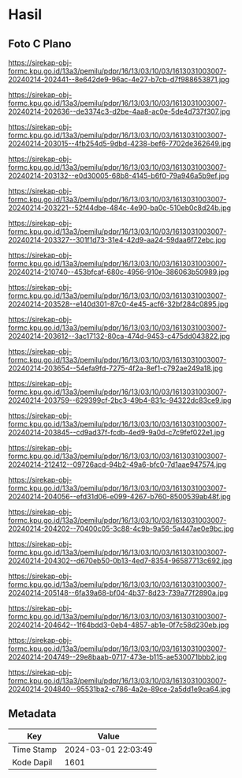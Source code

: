 # Hasil

## Foto C Plano

https://sirekap-obj-formc.kpu.go.id/13a3/pemilu/pdpr/16/13/03/10/03/1613031003007-20240214-202441--8e642de9-96ac-4e27-b7cb-d7f988653871.jpg

https://sirekap-obj-formc.kpu.go.id/13a3/pemilu/pdpr/16/13/03/10/03/1613031003007-20240214-202636--de3374c3-d2be-4aa8-ac0e-5de4d737f307.jpg

https://sirekap-obj-formc.kpu.go.id/13a3/pemilu/pdpr/16/13/03/10/03/1613031003007-20240214-203015--4fb254d5-9dbd-4238-bef6-7702de362649.jpg

https://sirekap-obj-formc.kpu.go.id/13a3/pemilu/pdpr/16/13/03/10/03/1613031003007-20240214-203132--e0d30005-68b8-4145-b6f0-79a946a5b9ef.jpg

https://sirekap-obj-formc.kpu.go.id/13a3/pemilu/pdpr/16/13/03/10/03/1613031003007-20240214-203221--52f44dbe-484c-4e90-ba0c-510eb0c8d24b.jpg

https://sirekap-obj-formc.kpu.go.id/13a3/pemilu/pdpr/16/13/03/10/03/1613031003007-20240214-203327--301f1d73-31e4-42d9-aa24-59daa6f72ebc.jpg

https://sirekap-obj-formc.kpu.go.id/13a3/pemilu/pdpr/16/13/03/10/03/1613031003007-20240214-210740--453bfcaf-680c-4956-910e-386063b50989.jpg

https://sirekap-obj-formc.kpu.go.id/13a3/pemilu/pdpr/16/13/03/10/03/1613031003007-20240214-203528--e140d301-87c0-4e45-acf6-32bf284c0895.jpg

https://sirekap-obj-formc.kpu.go.id/13a3/pemilu/pdpr/16/13/03/10/03/1613031003007-20240214-203612--3ac17132-80ca-474d-9453-c475dd043822.jpg

https://sirekap-obj-formc.kpu.go.id/13a3/pemilu/pdpr/16/13/03/10/03/1613031003007-20240214-203654--54efa9fd-7275-4f2a-8ef1-c792ae249a18.jpg

https://sirekap-obj-formc.kpu.go.id/13a3/pemilu/pdpr/16/13/03/10/03/1613031003007-20240214-203759--629399cf-2bc3-49b4-831c-94322dc83ce9.jpg

https://sirekap-obj-formc.kpu.go.id/13a3/pemilu/pdpr/16/13/03/10/03/1613031003007-20240214-203845--cd9ad37f-fcdb-4ed9-9a0d-c7c9fef022e1.jpg

https://sirekap-obj-formc.kpu.go.id/13a3/pemilu/pdpr/16/13/03/10/03/1613031003007-20240214-212412--09726acd-94b2-49a6-bfc0-7d1aae947574.jpg

https://sirekap-obj-formc.kpu.go.id/13a3/pemilu/pdpr/16/13/03/10/03/1613031003007-20240214-204056--efd31d06-e099-4267-b760-8500539ab48f.jpg

https://sirekap-obj-formc.kpu.go.id/13a3/pemilu/pdpr/16/13/03/10/03/1613031003007-20240214-204202--70400c05-3c88-4c9b-9a56-5a447ae0e9bc.jpg

https://sirekap-obj-formc.kpu.go.id/13a3/pemilu/pdpr/16/13/03/10/03/1613031003007-20240214-204302--d670eb50-0b13-4ed7-8354-96587713c692.jpg

https://sirekap-obj-formc.kpu.go.id/13a3/pemilu/pdpr/16/13/03/10/03/1613031003007-20240214-205148--6fa39a68-bf04-4b37-8d23-739a77f2890a.jpg

https://sirekap-obj-formc.kpu.go.id/13a3/pemilu/pdpr/16/13/03/10/03/1613031003007-20240214-204642--1f64bdd3-0eb4-4857-ab1e-0f7c58d230eb.jpg

https://sirekap-obj-formc.kpu.go.id/13a3/pemilu/pdpr/16/13/03/10/03/1613031003007-20240214-204749--29e8baab-0717-473e-b115-ae530071bbb2.jpg

https://sirekap-obj-formc.kpu.go.id/13a3/pemilu/pdpr/16/13/03/10/03/1613031003007-20240214-204840--95531ba2-c786-4a2e-89ce-2a5dd1e9ca64.jpg


## Metadata

| Key        | Value               |
| ---------- | ------------------- |
| Time Stamp | 2024-03-01 22:03:49 |
| Kode Dapil | 1601                |



